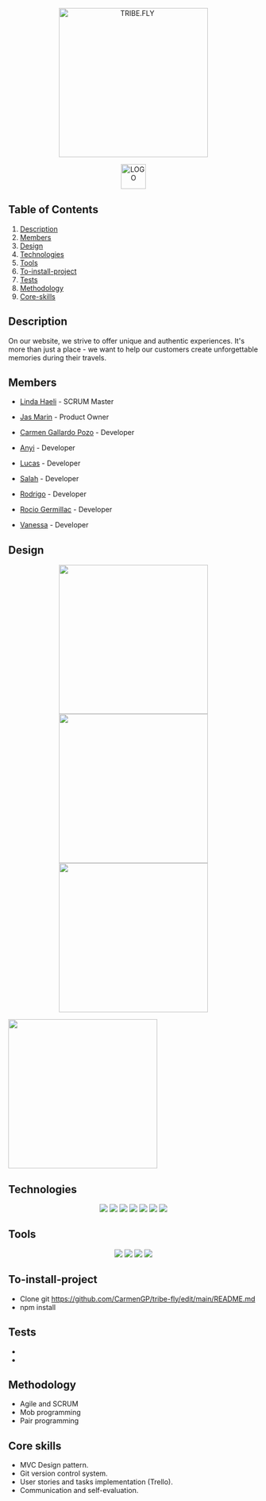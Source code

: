 
<p align="center"><img src="https://user-images.githubusercontent.com/116794919/220713053-3dc7d8ad-a6dd-46ad-ae35-46396f5e0e95.png" width="300" alt="TRIBE.FLY"></p>
<p align="center">

<p align="center"><img src="https://user-images.githubusercontent.com/116546624/220708465-4602d358-c8ab-4379-946e-2df420261c0c.jpg" width="50" alt="LOGO"></p>
<p align="center">

## Table of Contents
1. [Description](#description)
2. [Members](#members) 
3. [Design](#design)
4. [Technologies](#technologies)
5. [Tools](#tools)
6. [To-install-project](#to-install-project)
7. [Tests](#tests)
8. [Methodology](#methodology)
9. [Core-skills](#core-skills)

 

## Description  


On our website, we strive to offer unique and authentic experiences. It's more than just a place - we want to help our customers create unforgettable memories during their travels.

 ## Members  
  
- [Linda Haeli](https://github.com/LindaHG1) - SCRUM Master

- [Jas Marin](https://github.com/JasMarin) - Product Owner

- [Carmen Gallardo Pozo](https://github.com/CarmenGP) - Developer

- [Anyi](https://github.com/Anyi79) - Developer

- [Lucas](https://github.com/Lucasibf5) - Developer

-  [Salah](https://github.com/SalahREH) - Developer

-  [Rodrigo](https://github.com/Rodrigo-ASJ) - Developer

-  [Rocio Germillac](https://github.com/rgermillaclopez) - Developer

-  [Vanessa](https://github.com/vanessa-cp) - Developer
  
## Design

<p align="center"><img src="https://user-images.githubusercontent.com/116794919/220883003-f8f5f9a6-9086-40a0-a0e2-2a31d1b4ee5f.png" width="300px">

<img src="https://user-images.githubusercontent.com/116794919/220884858-8df7de65-6413-49a9-af8f-9e17930c7d57.png" width="300px">

<img src="https://user-images.githubusercontent.com/116794919/220884542-ca340317-8502-4599-8066-2b0585e99c32.png" width="300px">

<img src="https://user-images.githubusercontent.com/116794919/220884089-45724bd5-7a41-4f31-908b-a4038d9fda5c.png" width="300px"></p>


## Technologies

 <p align="center">
 <img src= "https://img.shields.io/badge/html5-%23E34F26.svg?style=for-the-badge&logo=html5&logoColor=white"></img>
 <img src= "https://img.shields.io/badge/css3-%231572B6.svg?style=for-the-badge&logo=css3&logoColor=white"></img>
 <img src= "https://img.shields.io/badge/javascript-%23323330.svg?style=for-the-badge&logo=javascript&logoColor=%23F7DF1E"></img>
 <img src= "https://img.shields.io/badge/react-%2320232a.svg?style=for-the-badge&logo=react&logoColor=%2361DAFB"></img>
 <img src= "https://img.shields.io/badge/NPM-%23000000.svg?style=for-the-badge&logo=npm&logoColor=white"></img>
 <img src= "https://img.shields.io/badge/laravel-%23E34F26.svg?style=for-the-badge&logo=laravellogoColor=white"></img>
 <img src= "https://img.shields.io/badge/node.js-6DA55F?style=for-the-badge&logo=node.js&logoColor=white"></img> </p>
 
 ## Tools

 <p align="center"><a herf="https://www.figma.com/file/j3PmBXAYaB5q9chh5o23tw/Quotes?node-id=0%3A1&t=wIPAO9j1BXSjwg2G-0"><img src= "https://img.shields.io/badge/figma-%23F24E1E.svg?style=for-the-badge&logo=figma&logoColor=white"></a>
 <a href=""><img src= "https://img.shields.io/badge/Github-%2300C4CC.svg?style=for-the-badge&logo=Canva&logoColor=white"></a>
 <a herf="https://trello.com/b/MEFwJ2xu/frases"><img src= "https://img.shields.io/badge/Trello-%23026AA7.svg?style=for-the-badge&logo=Trello&logoColor=white"></img>
  <img src= "https://img.shields.io/badge/bootstrap-%23563D7C.svg?style=for-the-badge&logo=bootstrap&logoColor=white">

## To-install-project

* Clone git https://github.com/CarmenGP/tribe-fly/edit/main/README.md
* npm install

## Tests 

* 
* 

## Methodology

* Agile and SCRUM
* Mob programming
* Pair programming

## Core skills
* MVC Design pattern.
* Git version control system.
* User stories and tasks implementation (Trello).
* Communication and self-evaluation.
